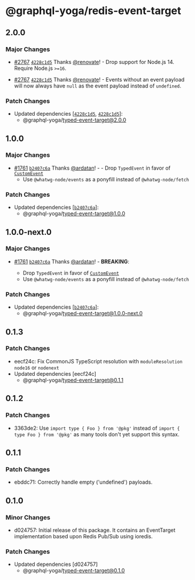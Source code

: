 # @graphql-yoga/redis-event-target

## 2.0.0

### Major Changes

- [#2767](https://github.com/dotansimha/graphql-yoga/pull/2767)
  [`4228c1d5`](https://github.com/dotansimha/graphql-yoga/commit/4228c1d54ed785fac1fb9669d861ed46659872ca)
  Thanks [@renovate](https://github.com/apps/renovate)! - Drop support for Node.js 14. Require
  Node.js `>=16`.

- [#2767](https://github.com/dotansimha/graphql-yoga/pull/2767)
  [`4228c1d5`](https://github.com/dotansimha/graphql-yoga/commit/4228c1d54ed785fac1fb9669d861ed46659872ca)
  Thanks [@renovate](https://github.com/apps/renovate)! - Events without an event payload will now
  always have `null` as the event payload instead of `undefined`.

### Patch Changes

- Updated dependencies
  [[`4228c1d5`](https://github.com/dotansimha/graphql-yoga/commit/4228c1d54ed785fac1fb9669d861ed46659872ca),
  [`4228c1d5`](https://github.com/dotansimha/graphql-yoga/commit/4228c1d54ed785fac1fb9669d861ed46659872ca)]:
  - @graphql-yoga/typed-event-target@2.0.0

## 1.0.0

### Major Changes

- [#1761](https://github.com/dotansimha/graphql-yoga/pull/1761)
  [`b2407c6a`](https://github.com/dotansimha/graphql-yoga/commit/b2407c6addab136e3390bd4efa1fbbad7eb8dab8)
  Thanks [@ardatan](https://github.com/ardatan)! - - Drop `TypedEvent` in favor of
  [`CustomEvent`](https://developer.mozilla.org/en-US/docs/Web/API/CustomEvent/CustomEvent)
  - Use `@whatwg-node/events` as a ponyfill instead of `@whatwg-node/fetch`

### Patch Changes

- Updated dependencies
  [[`b2407c6a`](https://github.com/dotansimha/graphql-yoga/commit/b2407c6addab136e3390bd4efa1fbbad7eb8dab8)]:
  - @graphql-yoga/typed-event-target@1.0.0

## 1.0.0-next.0

### Major Changes

- [#1761](https://github.com/dotansimha/graphql-yoga/pull/1761)
  [`b2407c6a`](https://github.com/dotansimha/graphql-yoga/commit/b2407c6addab136e3390bd4efa1fbbad7eb8dab8)
  Thanks [@ardatan](https://github.com/ardatan)! - **BREAKING**:

  - Drop `TypedEvent` in favor of
    [`CustomEvent`](https://developer.mozilla.org/en-US/docs/Web/API/CustomEvent/CustomEvent)
  - Use `@whatwg-node/events` as a ponyfill instead of `@whatwg-node/fetch`

### Patch Changes

- Updated dependencies
  [[`b2407c6a`](https://github.com/dotansimha/graphql-yoga/commit/b2407c6addab136e3390bd4efa1fbbad7eb8dab8)]:
  - @graphql-yoga/typed-event-target@1.0.0-next.0

## 0.1.3

### Patch Changes

- eecf24c: Fix CommonJS TypeScript resolution with `moduleResolution` `node16` or `nodenext`
- Updated dependencies [eecf24c]
  - @graphql-yoga/typed-event-target@0.1.1

## 0.1.2

### Patch Changes

- 3363de2: Use `import type { Foo } from '@pkg'` instead of `import { type Foo } from '@pkg'` as
  many tools don't yet support this syntax.

## 0.1.1

### Patch Changes

- ebddc71: Correctly handle empty ('undefined') payloads.

## 0.1.0

### Minor Changes

- d024757: Initial release of this package. It contains an EventTarget implementation based upon
  Redis Pub/Sub using ioredis.

### Patch Changes

- Updated dependencies [d024757]
  - @graphql-yoga/typed-event-target@0.1.0
